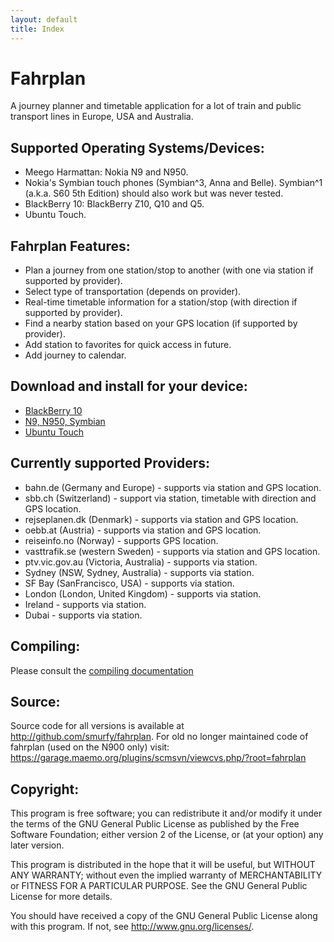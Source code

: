 ```yaml
---
layout: default
title: Index
---
```


Fahrplan
========

A journey planner and timetable application for a lot of train and
public transport lines in Europe, USA and Australia.

Supported Operating Systems/Devices:
------------------------------------
* Meego Harmattan: Nokia N9 and N950.
* Nokia's Symbian touch phones (Symbian^3, Anna and Belle). Symbian^1
  (a.k.a. S60 5th Edition) should also work but was never tested.
* BlackBerry 10: BlackBerry Z10, Q10 and Q5.
* Ubuntu Touch.

Fahrplan Features:
------------------

* Plan a journey from one station/stop to another (with one via station
  if supported by provider).
* Select type of transportation (depends on provider).
* Real-time timetable information for a station/stop (with direction if
  supported by provider).
* Find a nearby station based on your GPS location (if supported by
  provider).
* Add station to favorites for quick access in future.
* Add journey to calendar.

Download and install for your device:
--------------------------------------

* [BlackBerry 10][2]
* [N9, N950, Symbian][3]
* [Ubuntu Touch][4]

Currently supported Providers:
------------------------------

* bahn.de (Germany and Europe) - supports via station and GPS location.
* sbb.ch (Switzerland) - support via station, timetable with direction and GPS location.
* rejseplanen.dk (Denmark) - supports via station and GPS location.
* oebb.at (Austria) - supports via station and GPS location.
* reiseinfo.no (Norway) - supports GPS location.
* vasttrafik.se (western Sweden) - supports via station and GPS location.
* ptv.vic.gov.au (Victoria, Australia) - supports via station.
* Sydney (NSW, Sydney, Australia) - supports via station.
* SF Bay (SanFrancisco, USA) - supports via station.
* London (London, United Kingdom) - supports via station.
* Ireland - supports via station.
* Dubai - supports via station.

Compiling:
----------

Please consult the [compiling documentation][1]

Source:
-------

Source code for all versions is available at
<http://github.com/smurfy/fahrplan>. For old no longer maintained code
of fahrplan (used on the N900 only) visit:
<https://garage.maemo.org/plugins/scmsvn/viewcvs.php/?root=fahrplan>

Copyright:
----------

This program is free software; you can redistribute it and/or modify
it under the terms of the GNU General Public License as published by
the Free Software Foundation; either version 2 of the License, or
(at your option) any later version.

This program is distributed in the hope that it will be useful,
but WITHOUT ANY WARRANTY; without even the implied warranty of
MERCHANTABILITY or FITNESS FOR A PARTICULAR PURPOSE.  See the
GNU General Public License for more details.

You should have received a copy of the GNU General Public License along
with this program.  If not, see <http://www.gnu.org/licenses/>.


[1]: compile
[2]: https://appworld.blackberry.com/webstore/content/28277436/?lang=en&countrycode=DE
[3]: download
[4]: https://launchpad.net/~mzanetti/+archive/ppa